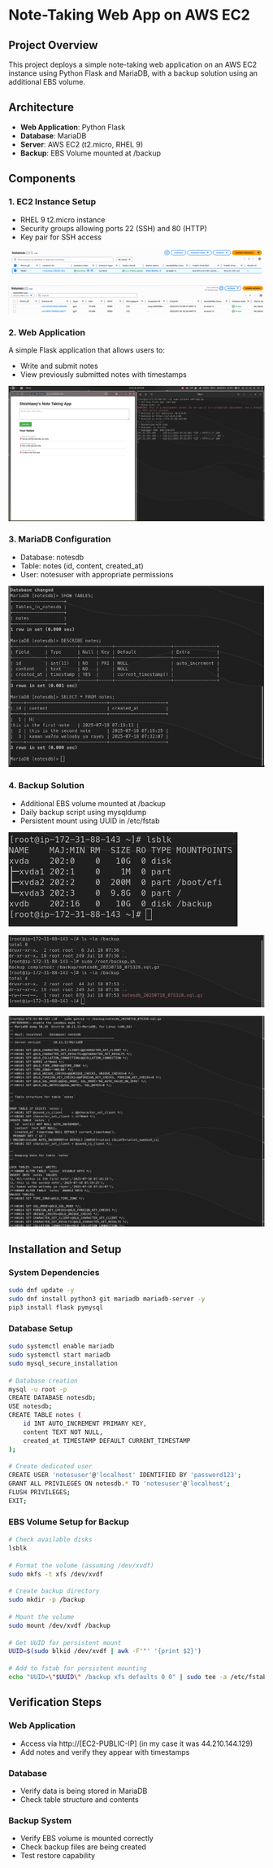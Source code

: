 # Note-Taking Web App on AWS EC2

## Project Overview
This project deploys a simple note-taking web application on an AWS EC2 instance using Python Flask and MariaDB, with a backup solution using an additional EBS volume.

## Architecture
- **Web Application**: Python Flask
- **Database**: MariaDB
- **Server**: AWS EC2 (t2.micro, RHEL 9)
- **Backup**: EBS Volume mounted at /backup

## Components

### 1. EC2 Instance Setup
- RHEL 9 t2.micro instance
- Security groups allowing ports 22 (SSH) and 80 (HTTP)
- Key pair for SSH access

![EC2 Instance](Assets/ec2-instance.png)
![Security Groups](Assets/security-groups.png)

### 2. Web Application
A simple Flask application that allows users to:
- Write and submit notes
- View previously submitted notes with timestamps

![Web Application](Assets/web-app.png)

### 3. MariaDB Configuration
- Database: notesdb
- Table: notes (id, content, created_at)
- User: notesuser with appropriate permissions

![Database](Assets/database.png)

### 4. Backup Solution
- Additional EBS volume mounted at /backup
- Daily backup script using mysqldump
- Persistent mount using UUID in /etc/fstab

![EBS Volume](Assets/ebs-volume.png)

![Backup Mount](Assets/backup-mount.png)

![Backup Files](Assets/backup-files.png)

## Installation and Setup

### System Dependencies
```bash
sudo dnf update -y
sudo dnf install python3 git mariadb mariadb-server -y
pip3 install flask pymysql
```

### Database Setup
```bash
sudo systemctl enable mariadb
sudo systemctl start mariadb
sudo mysql_secure_installation

# Database creation
mysql -u root -p
CREATE DATABASE notesdb;
USE notesdb;
CREATE TABLE notes (
    id INT AUTO_INCREMENT PRIMARY KEY,
    content TEXT NOT NULL,
    created_at TIMESTAMP DEFAULT CURRENT_TIMESTAMP
);

# Create dedicated user
CREATE USER 'notesuser'@'localhost' IDENTIFIED BY 'password123';
GRANT ALL PRIVILEGES ON notesdb.* TO 'notesuser'@'localhost';
FLUSH PRIVILEGES;
EXIT;
```


### EBS Volume Setup for Backup
```bash
# Check available disks
lsblk

# Format the volume (assuming /dev/xvdf)
sudo mkfs -t xfs /dev/xvdf

# Create backup directory
sudo mkdir -p /backup

# Mount the volume
sudo mount /dev/xvdf /backup

# Get UUID for persistent mount
UUID=$(sudo blkid /dev/xvdf | awk -F'"' '{print $2}')

# Add to fstab for persistent mounting
echo "UUID=\"$UUID\" /backup xfs defaults 0 0" | sudo tee -a /etc/fstab
```

## Verification Steps

### Web Application
- Access via http://[EC2-PUBLIC-IP] (in my case it was 44.210.144.129)
- Add notes and verify they appear with timestamps

### Database
- Verify data is being stored in MariaDB
- Check table structure and contents

### Backup System
- Verify EBS volume is mounted correctly
- Check backup files are being created
- Test restore capability
